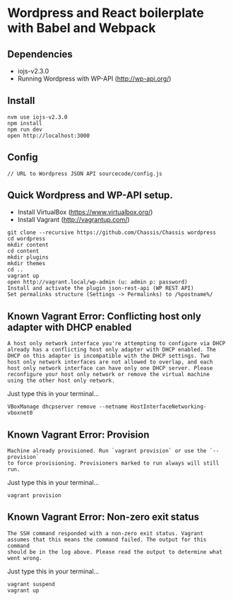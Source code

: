 # Wordpress and React boilerplate with Babel and Webpack

## Dependencies
- iojs-v2.3.0
- Running Wordpress with WP-API (http://wp-api.org/)

## Install
```
nvm use iojs-v2.3.0
npm install
npm run dev
open http://localhost:3000
```

## Config
``
// URL to Wordpress JSON API
sourcecode/config.js
``

## Quick Wordpress and WP-API setup.
- Install VirtualBox (https://www.virtualbox.org/)
- Install Vagrant (http://vagrantup.com/)
```
git clone --recursive https://github.com/Chassis/Chassis wordpress
cd wordpress
mkdir content
cd content
mkdir plugins
mkdir themes
cd ..
vagrant up
open http://vagrant.local/wp-admin (u: admin p: password)
Install and activate the plugin json-rest-api (WP REST API)
Set permalinks structure (Settings -> Permalinks) to /%postname%/
```

## Known Vagrant Error: Conflicting host only adapter with DHCP enabled
```
A host only network interface you're attempting to configure via DHCP
already has a conflicting host only adapter with DHCP enabled. The
DHCP on this adapter is incompatible with the DHCP settings. Two
host only network interfaces are not allowed to overlap, and each
host only network interface can have only one DHCP server. Please
reconfigure your host only network or remove the virtual machine
using the other host only network.
```
Just type this in your terminal...
```
VBoxManage dhcpserver remove --netname HostInterfaceNetworking-vboxnet0
```

## Known Vagrant Error: Provision
```
Machine already provisioned. Run `vagrant provision` or use the `--provision`
to force provisioning. Provisioners marked to run always will still run.
```
Just type this in your terminal...
```
vagrant provision
```



## Known Vagrant Error: Non-zero exit status
```
The SSH command responded with a non-zero exit status. Vagrant
assumes that this means the command failed. The output for this command
should be in the log above. Please read the output to determine what
went wrong.
```
Just type this in your terminal...
```
vagrant suspend
vagrant up
```


